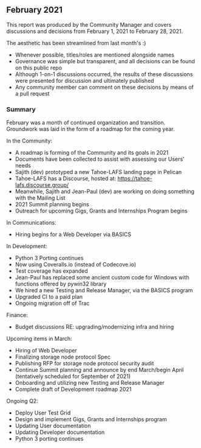 ## February 2021

This report was produced by the Community Manager and covers discussions and decisions from February 1, 2021 to February 28, 2021.

The aesthetic has been streamlined from last month's :)

+ Whenever possible, titles/roles are mentioned alongside names
+ Governance was simple but transparent, and all decisions can be found on this public repo
+ Although 1-on-1 discussions occurred, the results of these discussions were presented for discussion and ultimately published
+ Any community member can comment on these decisions by means of a pull request

### Summary

February was a month of continued organization and transition. Groundwork was laid in the form of a roadmap for the coming year.

In the Community:
+ A roadmap is forming of the Community and its goals in 2021
+ Documents have been collected to assist with assessing our Users' needs
+ Sajith (dev) prototyped a new Tahoe-LAFS landing page in Pelican
+ Tahoe-LAFS has a Discourse, hosted at: 
   https://tahoe-lafs.discourse.group/
+ Meanwhile, Sajith and Jean-Paul (dev) are working on doing something with the Mailing List
+ 2021 Summit planning begins
+ Outreach for upcoming Gigs, Grants and Internships Program begins

In Communications:
+ Hiring begins for a Web Developer via BASICS

In Development:
+ Python 3 Porting continues
+ Now using Coveralls.io (instead of Codecove.io)
+ Test coverage has expanded
+ Jean-Paul has replaced some ancient custom code for Windows with 
      functions offered by pywin32 library
+ We hired a new Testing and Release Manager, via the BASICS program
+ Upgraded CI to a paid plan
+ Ongoing migration off of Trac

Finance:
+ Budget discussions RE: upgrading/modernizing infra and hiring

Upcoming items in March:
+ Hiring of Web Developer
+ Finalizing storage node protocol Spec
+ Publishing RFP for storage node protocol security audit
+ Continue Summit planning and announce by end March/begin April (tentatively scheduled for September of 2021)
+ Onboarding and utilizing new Testing and Release Manager
+ Complete draft of Development roadmap 2021

Ongoing Q2:
+ Deploy User Test Grid
+ Design and implement Gigs, Grants and Internships program
+ Updating User documentation
+ Updating Developer documentation
+ Python 3 porting continues

